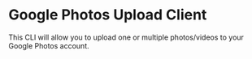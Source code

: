 # Google Photos Upload Client
This CLI will allow you to upload one or multiple photos/videos
to your Google Photos account.
